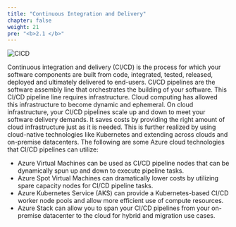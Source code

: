 ```yaml
---
title: "Continuous Integration and Delivery"
chapter: false
weight: 21
pre: "<b>2.1 </b>"
---
```


![CICD](/images/cicd.png)

Continuous integration and delivery (CI/CD) is the process for which your software components are built from code, integrated, tested, released, deployed and ultimately delivered to end-users. CI/CD pipelines are the software assembly line that orchestrates the building of your software. This CI/CD pipeline line requires infrastructure. Cloud computing has allowed this infrastructure to become dynamic and ephemeral. On cloud infrastructure, your CI/CD pipelines scale up and down to meet your software delivery demands. It saves costs by providing the right amount of cloud infrastructure just as it is needed. This is further realized by using cloud-native technologies like Kubernetes and extending across clouds and on-premise datacenters. The following are some Azure cloud technologies that CI/CD pipelines can utilize:

- Azure Virtual Machines can be used as CI/CD pipeline nodes that can be dynamically spun up and down to execute pipeline tasks.
- Azure Spot Virtual Machines can dramatically lower costs by utilizing spare capacity nodes for CI/CD pipeline tasks.
- Azure Kubernetes Service (AKS) can provide a Kubernetes-based CI/CD worker node pools and allow more efficient use of compute resources.
- Azure Stack can allow you to span your CI/CD pipelines from your on-premise datacenter to the cloud for hybrid and migration use cases.



